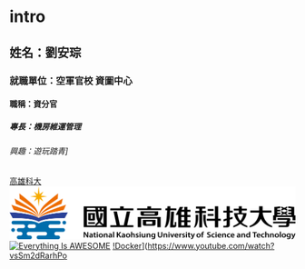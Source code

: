 # intro
## 姓名：劉安琮
### 就職單位：空軍官校 資圖中心
#### 職稱：資分官
##### 專長：機房維運管理
###### 興趣：遊玩踏青]
[高雄科大](https://www.nkust.edu.tw/)
![NKUST](高雄科大.png "高雄科大")
[![Everything Is AWESOME](https://img.youtube.com/vi/StTqXEQ2l-Y/0.jpg)](https://www.youtube.com/watch?v=StTqXEQ2l-Y "Everything Is AWESOME")
[!Docker](https://www.img.youtube.com/vi/sSm2dRarhPo/0.jpg)](https://www.youtube.com/watch?vsSm2dRarhPo
